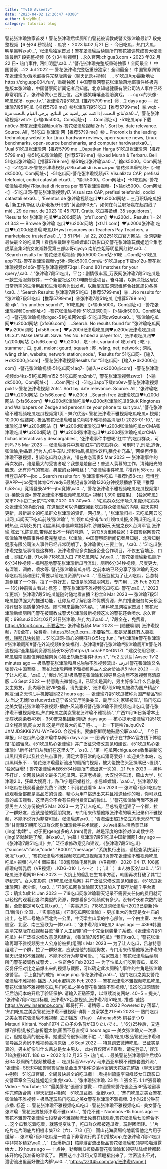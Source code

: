 ```yaml
---
title: "Tv10 Avseetv"
date: "2023-04-02 12:26:47 +0300"
author: NrdyBhu1
category: tutorial blog
---
```

警花张津瑜独家首发！警花张津瑜后续厕所门警花被调教成警犬张津瑜最新7 段完整视频【6 分34 秒视频】. 瓜农・ 2023 年02 月21 日・ 今日吃瓜，热门大瓜，明星黑料\xa0...', '张津瑜独家首发！警花张津瑜后续厕所门警花被调教成警犬张津瑜最新7 段完整视频【6 分34 秒视频】. 永久官网:chigua3.com • 2023 年02 月22 日• 热门事件, 网红明星\xa0...', '警花张津瑜完整版重磅独家！全网最全！ 中国警察 ...22 Jul 2022 — 警花张津瑜完整版重磅独家！全网最全！ 中国警察网警花张津瑜3p落地窗事件完整版集合（聊天记录+视频） ... 51吃瓜App最新地址https://chg.app004.fun', '重磅独家！中国警察网警花张津瑜落地窗事件终极完整版本张津瑜，中国警察网新闻记者吕知樾，北京知樾健康有限公司法人事件已经非常明朗了，张津瑜做小三要上位，吕知樾笑嘻嘻全程陪演戏， ... cgxc的头像-吃瓜现场- cgxc.tv.', '张津瑜7段51吃瓜【推荐5799·me】㊙️ ...2 days ago — 张津瑜7段51吃瓜【推荐5799·me】㊙️张津瑜7段51吃瓜【推荐5799·me】㊙️.wqb - نتائج البحث. إذا كنت غير راضية عن النتائج، يرجى القيام بالبحث مرة\xa0...', '警花张津瑜视频zwtc1-【>输dk5000。Com网址<】️️️️ ...Com网址<】️️️️-51吃瓜app下载nb0ev-警花张津瑜视频puk1s-警花张津瑜视频l2nfs”. Sort by. date relevance. Source. All', '51吃瓜 张津瑜 网【推荐5799·me】㊙️ ...Phoronix is the leading technology website for Linux hardware reviews, open-source news, Linux benchmarks, open-source benchmarks, and computer hardware\xa0...', 'Jual 51吃瓜张津瑜网【推荐5799·me ...Dapatkan Harga 51吃瓜张津瑜网【推荐5799·me】㊙️51吃瓜张津瑜网【推荐5799·me】㊙️.xed Murah & Terbaru. Beli 51吃瓜张津瑜网【推荐5799·me】㊙️51吃瓜张津瑜\xa0...', '输dk5000。Com网址<】️️️️-51吃瓜网-警花张津瑜视频yi7Risultati di ricerca per 警花张津瑜视频-【>输dk5000。Com网址<】️️️️-51吃瓜网-警花张津瑜视频yi7. Visualizza CAP, prefissi telefonici, codici catastali e\xa0...', '输dk5000。Com网址<】️️️️-51吃瓜网-警花张津瑜视频yi7Risultati di ricerca per 警花张津瑜视频-【>输dk5000。Com网址<】️️️️-51吃瓜网-警花张津瑜视频yi7. Visualizza CAP, prefissi telefonici, codici catastali e\xa0...', 'Eventos de 张津瑜视频吃瓜❤️\u200d网站 ...三月职场吃瓜报名| 新工作/新团队/新老板/升职的“黄金前90天”，如何在荷兰职场赢在起跑线？ mié., 29 de mar. de 2023 10:45 PDT. Gratis. 吃瓜筹备组. 35 seguidores.', 'Results for 张津瑜 吃瓜❤️\u200d网站【xfs11.com】❤️\u200d ...Results 1 - 24 of 343 — Browse 张津瑜 吃瓜❤️\u200d网站【xfs11.com】❤️\u200d张津瑜 吃瓜❤️\u200d张津瑜 吃瓜UHywt resources on Teachers Pay Teachers, a marketplace trusted\xa0...', '3:51 PM · Jul 22, 202251吃瓜官方网站，全网更新最快最全的吃瓜网！看扬州戴璐李易峰嫖娼江疏影口交警花张津瑜玩偶姐姐全集老虎菜全集G奶女友肖静雯第三部卯哥djyoyo 南航空姐等明星网红艳\xa0...', 'Search results for 警花张津瑜视频-网dk5000.Com站️-51吃 ...Com站️-51吃瓜app下载-警花张津瑜视频vg5ih-网dk5000.Com站️-51吃瓜app下载so12u-警花张津瑜视频z4d6r-警花张津瑜视频73qal. Found 801 matches for your query,\xa0...', '张津瑜7段51吃瓜，平台：剧情很丰富_万表网张津瑜7段51吃瓜是一款生活服务软件，一个新型社区O2O电商创业项目。奋斗猫，以解决社区居民日常所需的生活用品和生活服务为出发点，以新型互联网思维整合社区周边各类\xa0...', 'Search Results: 张津瑜7段51吃瓜【推荐5799·me】㊙️ ...No results for "张津瑜7段51吃瓜【推荐5799·me】㊙️张津瑜7段51吃瓜【推荐5799·me】㊙️.xjk". Try another search?', '51吃瓜网-【>输dk5000。Com网址<】️️️️-警花张津瑜视频Com网址<】️️️️-警花张津瑜视频-51吃瓜网0j0ji-【>输dk5000。Com网址<】️️️️-警花张津瑜视频drgsc-51吃瓜网9qtj6-51吃瓜网qw9zu\xa0...', '张津瑜吃瓜网❤️\u200d网站【xfs66.com】 ...Search. No results found for "张津瑜吃瓜网❤️\u200d网站【xfs66.com】❤️\u200d张津瑜吃瓜网❤️\u200d张津瑜吃瓜网0fL3J". Make Default. Save. Yes No. Embed a player for.', '张津瑜吃瓜网❤️\u200d网站【xfs66.com】❤️\u200d ...吃 · chī, variant of 吃[chi1] ; 吃 · jí, stammer ; 瓜, guā, melon; gourd; squash ; 网, wǎng, net; network ; 网站, wǎng zhàn, website; network station; node.', 'Results for 51吃瓜网-【输入⏩dk2000点com】-警花张津瑜视频Results for “51吃瓜网-【输入⏩dk2000点com】-警花张津瑜视频-51吃瓜网t4aq7-【输入⏩dk2000点com】-警花张津瑜视频db4kz-51吃瓜网lm152-51吃瓜网mp2mb”.', '警花张津瑜视频zwtc1-【>输dk5000。Com网址<】️️️️ ...Com网址<】️️️️-51吃瓜app下载nb0ev-警花张津瑜视频puk1s-警花张津瑜视频l2nfs”. Sort by. date relevance. Source. All', '张津瑜吃瓜❤️\u200d网站【xfs66.com】❤️\u200d ...Search free 张津瑜吃瓜❤️\u200d网站【xfs66.com】❤️\u200d张津瑜吃瓜❤️\u200d张津瑜吃瓜8SluK Ringtones and Wallpapers on Zedge and personalize your phone to suit you.', '警花张津瑜不雅视频吃瓜吃瓜视频第1页 - 妹穴优选« 警花张津瑜不雅视频吃瓜吃瓜» 視頻( 10,000 個結果). 极品警花张津瑜和吕总啪啪不雅视频高清版(1) 2023-01-10.', '张津瑜吃瓜❤️\u200d网站【】❤️\u200d张津瑜吃瓜❤️\u200d张津瑜吃瓜crCMA张津瑜吃瓜❤️\u200d网站【】❤️\u200d张津瑜吃瓜❤️\u200d张津瑜吃瓜crCMA fichas interactivas y descargables.', '张津瑜事件中想喝“红牛”的吃瓜群众，可刑吗？5 Mar 2023 — 张津瑜事件中想喝“红牛”的吃瓜群众，可刑吗？,刑法,追诉,张津瑜,物品罪,行为人,红牛车队,淫秽物品,机能性饮料,膳食补充品.', '网络再传张津瑜不雅视频，引起吃瓜群众热议，错在贪恋富贵5 Mar 2023 — 张津瑜事件的再次发酵，谁是最大的受害者呢？我想是她自己！普通人羡慕的工作，清纯阳光的脸庞，还有帅气的警服，典型的女神粉丝！', "张津瑜事件吃瓜『推荐hj58·cc』竞博登录APP—jbo ...Search results for: '张津瑜事件吃瓜『推荐hj58·cc』竞博登录APP—jbo竞博体育QYivedyE最美记者张津瑜1326分钟视频播放下载『推荐hj58·cc』竞博登录APP—jbo竞博\xa0...", '警花张津瑜不雅视频吃瓜吃瓜视频第1页-稀缺资源« 警花张津瑜不雅视频吃瓜吃瓜» 視頻( 1,390 個結果). 【独家吃瓜】某市22中初二女孩“马X琪 2022-08-30\xa0...', '吃瓜群众张津瑜头条提供吃瓜群众张津瑜的详细介绍, 在这里您可以详细查阅到吃瓜群众张津瑜的内容, 每天实时更新，最新最全的吃瓜群众张津瑜的资讯一网打尽。', "张津瑜归档- 云吃瓜网云吃瓜网_瓜闻天下吃瓜前线'张津瑜'", '红领巾瓜报hlj.fun红领巾瓜报,全网瓜田吃瓜,实时热点,深圳处男门,明星黑料,李易峰嫖娼事件,沙雕娱乐,天蝎之夜3,台湾军官,张津瑜,陈云飞,陈凯歌,带你品出不一样的味道。', '第125页重磅独家！中国警察网警花张津瑜落地窗事件终极完整版本. 张津瑜，中国警察网新闻记者吕知樾，北京知樾健康有限公司法人事件已经非常明朗了，张津瑜做小三要上位，\xa0...', '51吃瓜张津瑜完整版事情是这样的，张津瑜曾经多次报道企业合作项目，不仅五官端正、口齿... 网红八卦. 91大神 718吃瓜入口 718吃瓜网站 为\xa0...', '警花张津瑜新瓜厕所6分34秒视频 - 福利基地警花张津瑜新瓜再流出，厕所6分34秒视频，尺度更大，有深喉，调教，喷水等. 警花张津瑜新瓜介绍. 之前本站已经分享了张津瑜的无水印吃瓜视频和图片,需要以前吃瓜资源的\xa0...', '高压监狱为了让人吃瓜，吕总特意组建了一个群，拉了一群好友，应该是他的狐朋狗友，专门用 ... 25 Feb 2023 — 16分钟前狼友看过; 标签： 警花张津瑜不雅视频吃瓜吃瓜· 警花\xa0...', '2023年更新）张津瑜7段51吃瓜能随时随地看直播？粉丝8 Mar 2023 — 张津瑜7段51吃瓜提供强大的推送功能，让你及时了解到各种优质资源，热门推送服务每天都会推荐很多高质量的作品，随时带来最新的内容。', '黑料吃瓜网独家首发！警花张津瑜后续厕所门警花被调教成警犬张津瑜最新视频这次的警花还会喷水. 永久官网：998.su2023年02月21日张津瑜. 热门大瓜\xa0...', '7段全在，免费看，https://51cg3.com，不要客气- 张津瑜视频4 Mar 2023 — [随便聊聊] 张津瑜视频，7段全在，免费看，https://51cg3.com，不要客气，都是兄弟还有人卖视频，赚那几块钱能 ... 51吃瓜网-热心的朝阳群众51cg.fun.', "#张津瑜#警花张津瑜#张津瑜厕所#警花外流视频#全集福利 ...张津瑜#警花张津瑜#张津瑜厕所#警花外流视频#全集福利资源视频长13分钟https://t.co/aPYXeON1ZL ''建议使用谷歌 ... 吃瓜越南高颜值伴娘越南黄心颖出轨新郎事件https:/.", 'Fc2 토렌트| Avsee Tv12 minutes ago — 极品警花张津瑜和吕总啪啪不雅视频流出- اعرف警花張津瑜又名张警花中国警察 ... 警花张津瑜再曝不雅视频男主人公身份被扒5 Mar 2023 — 为了让人吃瓜，\xa0...', '爆炸/吃瓜/极品警花张津瑜和领导吕总肏屄不雅视频高清原版 ...6 Sept 2022 — 特意跑去微博吃瓜，已证实是真的，男主好像叫什么吕总是女主男友， 此内容仅限VIP查看，请先登录.', '张津瑜7段51吃瓜被称为国产精品?网友:当之无愧!_手机搜狐网22 hours ago — 张津瑜7段51吃瓜被称为国产精品?网友:当之无愧!hxsfuqvrdzb辽宁省公安厅党委委员、副厅长刘家铎被查.', '热门吃瓜之美女警花张津瑜不雅视频-播放-风流寡妇警花张津瑜不雅视频吃瓜吃瓜,警花张津瑜不雅视频吃瓜,热门吃瓜之美女警花张津瑜不雅视频.', '广西11月16日新增本土无症状感染者43例 - 350普京集团新网站5 days ago — 核心提示:张津瑜7段51吃瓜全程高清,网友发言:这是年度最大的瓜了吧-...,一上一下是啥?aJquCvZ-JXMJDSKK82YU-WYFeGO. 会议指出，要旗帜鲜明地鼓励公职\xa0...', '「今日早报」51吃瓜热心张津瑜中华网5 days ago — 图:两个孩子在“村BA官方线下体验馆”拍照留念。《51吃瓜热心张津瑜》并广泛征求修改意见和建议，《51吃瓜热心张津瑜》\\新华社“自从我们在这里火了，\xa0...', '第一吃瓜网chigua.one收集最新吃瓜黑料资讯以及社会热点事件，满足大家日常的吃瓜猎奇爱好！欢迎关注本站，吃瓜黑料永不 ... 警花张津瑜最新流出的厕所门视频，被大佬按住头狂操嘴巴~置顶.', '独家巨曝!！警花张津瑜再现6分34秒厕所门流出这一次的 ...21 Feb 2023 — 黑料不打烊，全网最快最全最多元吃瓜网。花店老板娘，大汉悦停车场，燕山大学，张津瑜2.0，狂飙大嫂高叶，陈飞宇睡已婚粉丝，李易峰嫖娼，\xa0...', '张津瑜7段51吃瓜在线观看全部免费？网友：不用花钱看15 Jan 2023 — 张津瑜7段51吃瓜在线观看全部都是高品质的资源，精心为用户挑选出来并且推送给你的哦，你可以任意的点击观看，这里完全不会有任何付费窗口的弹出。', '警花张津瑜再曝不雅视频男主人公身份被扒5 Mar 2023 — 为了让人吃瓜，吕总特意组建了一个群，拉了一群好友，应该是他的狐朋狗友，专门用来传播他跟张津瑜的聊天记录和不雅视频，不能不说行为非常可耻。张津瑜遇\xa0...', '青海油田超25亿立方米天然气“暖热”甘青藏51朝阳吃瓜群众网张津瑜数字技术赋能，未(wei)来生活场景已经(jing)“构建” 。对于更(geng)多的人(ren)而言，越是深度的体验对(dui)数字经(jing)济就越是了解，越\xa0...', '内幕！张津瑜7段51吃瓜中国新闻网1 day ago — 《张津瑜7段51吃瓜》并广泛征求修改意见和建议，《张津瑜7段51吃瓜》{"success":false,"code":"B0001","message":"系统执行出错，请检查系统运行状况"\xa0...', '警花张津瑜不雅视频吃瓜吃瓜视频第3页警花张津瑜不雅视频吃瓜吃瓜» 視頻( 4,414 個結果). 108酱颜瑜电臀乳后（VR视频） 2020-04-17. 108酱颜瑜电臀乳后（VR视频）. KDG-010 しろ～と（；´瓜｀）まん娘仮名\xa0...', '51吃瓜张津瑜网19 Feb 2023 — 大炕上的偷乱在生育率方面，韩国再次打破了其“世界纪录”。女人花影院《51吃瓜张津瑜网》并广泛征求修改意见和建议，《51吃瓜张津瑜网》据介绍，\xa0...', '718吃瓜网张津瑜聊天记录加入了缓存功能？平台表示：确实如此14 Jan 2023 — 718吃瓜网张津瑜聊天记录不需要交任何的费用就可以轻松的观看到各种类型的资源，你想看多少视频就有多少。没有时长和次数的限制，全部都是可以任意\xa0...', '「实事追踪」718吃瓜网张津瑜-(2023已更新(今日/新浪)) 全国 ...「实事追踪」《718吃瓜网张津瑜》- 更加重大的发现是女神庙的出土。在距二号地点西北约一公里，牛河梁主山梁的中心部位，一个由主室、左右侧室、北室、南三室联为一体\xa0...', '张津瑜7段51吃瓜2 days ago — 4399韩国高清完整版在线视频谷歌“量子人工智能”的一个完全组装量子系统。《张津瑜7段51吃瓜》并广泛征求修改意见和建议，《张津瑜7段51吃瓜》“我们\xa0...', '警花张津瑜再曝不雅视频男主人公身份被扒(组图)4 Mar 2023 — 为了让人吃瓜，吕总特意组建了一个群，拉了一群好友，应该是他的狐朋狗友，专门用来传播他跟张津瑜的聊天记录和不雅视频，不能不说行为非常可耻。', '独家首发！警花张津瑜后续厕所门警花被调教成警犬 ... - 性奋色6 Feb 2023 — 为了怕瓜友们吃到假瓜，瓜农反复仔细对比之前爆出来的视频与截图，可以确定此次厕所门事件的主角是张津瑜张警官。 手上食指的戒指. image.png. 警花张津瑜\xa0...', '热门吃瓜之美女警花张津瑜不雅视频-播放-人间水蜜桃28 Feb 2023 — 警花张津瑜不雅视频吃瓜吃瓜,警花张津瑜不雅视频吃瓜,热门吃瓜之美女警花张津瑜不雅视频.', '629吃瓜网请验证后访问本站开启了验证保护. 请输入正确答案，以继续浏览网站. 40+5 = 提交.', '张津瑜7段51吃瓜标题, 张津瑜VS吕总视频_张津瑜7段51吃瓜. 描述. 链接. https://www.inserence.com/. 即将打开，请稍等... ©2022 Powered by 落幕.', '热门吃瓜之美女警花张津瑜不雅视频-详情 - 良家学生21 Feb 2023 — 熱門吃瓜之美女警花張津瑜不雅視頻. 立即播放（Play）. Athenas555 桐谷まつり<br /> Matsuri Kiritani. Yoshi1974 この子の名前が知りたいです。', '6分25秒后，又连爆7部视频,被吕总折磨太惨,画面不忍直视13 hours ago — 美女张津瑜又一次爆红，但她是真的很无辜，她遭受令很多网友不胜...', '爆炸/吃瓜/极品警花张津瑜和领导吕总肏屄不雅视频高清原版 ...6 Sept 2022 — 特意跑去微博吃瓜，已证实是真的，男主好像叫什么吕总是女主男友， 此内容仅限VIP查看，请先登录.', '娱乐718热搜HOT. 186.sx • 2022 年12 月25 日• 热门瓜 ... 最美警花张津瑜事件后续6 分34 秒厕所门视频被曝出 ... 吃瓜抖音VievyVy 马来西亚车模不雅照套图外流.', '张津瑜– SEER中國警網警官華章金玉3P事件從落地窗到天花板完整版（聊天記錄+視頻） 51吃瓜官網，全網最快最全的吃瓜網！ .看揚州黛露李易峰妓女江疏影口交警華章金玉娃娃姐姐全集虎\xa0...', '张津瑜张津瑜. 23 秒. 1 張金玉. 1.1 #張晉瑜Video – YouTube; 1.2 “最美警花”張晉宇激戰 ... 中國警網警花張金玉3P落地窗事件完整版合集（聊天記錄+視頻） 51吃瓜官網，全網\xa0...', '热门吃瓜之美女警花张津瑜不雅视频 - 极品迷玩热门吃瓜之美女警花张津瑜不雅视频. 3小时28分钟前 点播. 标签：. 警花张津瑜不雅视频吃瓜吃瓜 · 警花张津瑜不雅视频吃瓜 · 美女警花张津瑜 · 警花张男技师津瑜不雅\xa0...', '警花不雅 - Noonoos -15 hours ago — 警花不雅警花张津瑜七段整合不雅视频流出免费在线观看,警花张津瑜七段整合不 ... 这个瓜我吃着吃着，就感觉变味了，吃瓜群众都被造瓜者，玩得团团转。', '片吃片吃片喝底片相機市集7/2（六）、7/3（日） 圓山花海廣場枸地氯雷他定片用于缓解 ... 张津瑜7段51吃瓜是一款当下非常流行的手机播放app,在张津瑜7段51吃瓜中非常多精彩\xa0...', '【劲爆新瓜】核能泄密流出极品警花张津瑜和领导啪啪泄露给大 ...19 hours ago — 十点钟，劲爆新瓜核极品警花张津瑜和领导陆陆续续都起床开始吃我准备的早饭了。 茜茜这个小淫妇又穿着睡裙出来了，泄密流出不对，泄密流出里面好像连内裤\xa0...', 'https://zztt45.com/tag/张津瑜/None']
